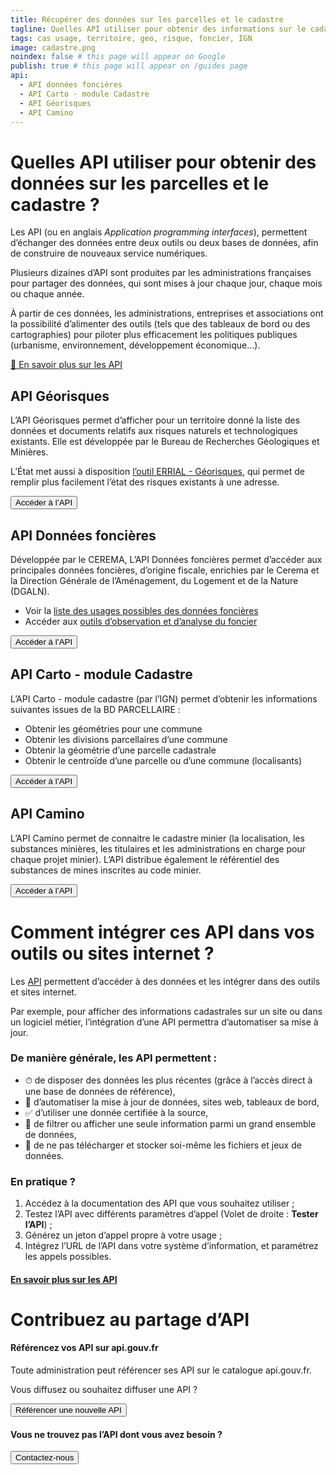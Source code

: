 ```yaml
---
title: Récupérer des données sur les parcelles et le cadastre
tagline: Quelles API utiliser pour obtenir des informations sur le cadastre ?
tags: cas usage, territoire, geo, risque, foncier, IGN
image: cadastre.png
noindex: false # this page will appear on Google
publish: true # this page will appear on /guides page
api:
  - API données foncières
  - API Carto - module Cadastre
  - API Géorisques
  - API Camino
---
```


# Quelles API utiliser pour obtenir des données sur les parcelles et le cadastre ?

Les API (ou en anglais *Application programming interfaces*), permettent d’échanger des données entre deux outils ou deux bases de données, afin de construire de nouveaux service numériques.

Plusieurs dizaines d’API sont produites par les administrations françaises pour partager des données, qui sont mises à jour chaque jour, chaque mois ou chaque année.

À partir de ces données, les administrations, entreprises et associations ont la possibilité d’alimenter des outils (tels que des tableaux de bord ou des cartographies) pour piloter plus efficacement les politiques publiques (urbanisme, environnement, développement économique...).

[🔎 En savoir plus sur les API](https://api.gouv.fr/guides/api-definition)

## API Géorisques

L’API Géorisques permet d’afficher pour un territoire donné la liste des données et documents relatifs aux risques naturels et technologiques existants.
Elle est développée par le Bureau de Recherches Géologiques et Minières.

L’État met aussi à disposition [l’outil ERRIAL - Géorisques](https://errial.georisques.gouv.fr/), qui permet de remplir plus facilement l’état des risques existants à une adresse.

<Button href="https://api.gouv.fr/les-api/api-georisques">Accéder à l’API</Button>

## API Données foncières

Développée par le CEREMA, L’API Données foncières permet d’accéder aux principales données foncières, d’origine fiscale, enrichies par le Cerema et la Direction Générale de l’Aménagement, du Logement et de la Nature (DGALN).

- Voir la [liste des usages possibles des données foncières](https://datafoncier.cerema.fr/usages)
- Accéder aux [outils d’observation et d’analyse du foncier](https://datafoncier.cerema.fr/les-outils-dobservation-et-danalyse-du-foncier)

<Button href="https://api.gouv.fr/les-api/api-donnees-foncieres">Accéder à l’API</Button>

## API Carto - module Cadastre

L’API Carto - module cadastre (par l’IGN) permet d’obtenir les informations suivantes issues de la BD PARCELLAIRE :

- Obtenir les géométries pour une commune
- Obtenir les divisions parcellaires d’une commune
- Obtenir la géométrie d’une parcelle cadastrale
- Obtenir le centroïde d’une parcelle ou d’une commune (localisants)

<Button href="https://api.gouv.fr/les-api/api_carto_cadastre">Accéder à l’API</Button>

## API Camino

L’API Camino permet de connaitre le cadastre minier (la localisation, les substances minières, les titulaires et les administrations en charge pour chaque projet minier).
L’API distribue également le référentiel des substances de mines inscrites au code minier.

<Button href="https://api.gouv.fr/les-api/api-camino">Accéder à l’API</Button>

# Comment intégrer ces API dans vos outils ou sites internet ?

Les [API](/guides/api-definition) permettent d’accéder à des données et les intégrer dans des outils et sites internet.

Par exemple, pour afficher des informations cadastrales sur un site ou dans un logiciel métier, l’intégration d’une API permettra d’automatiser sa mise à jour.

### De manière générale, les API permettent :
- ⏱ de disposer des données les plus récentes (grâce à l’accès direct à une base de données de référence),
- 🤖 d’automatiser la mise à jour de données, sites web, tableaux de bord,
- ✅ d’utiliser une donnée certifiée à la source,
- 🔎 de filtrer ou afficher une seule information parmi un grand ensemble de données,
- 📂 de ne pas télécharger et stocker soi-même les fichiers et jeux de données.

### En pratique ?

1. Accédez à la documentation des API que vous souhaitez utiliser ;
2. Testez l’API avec différents paramètres d’appel (Volet de droite : **Tester l’API**) ;
3. Générez un jeton d’appel propre à votre usage ;
4. Intégrez l’URL de l’API dans votre système d’information, et paramétrez les appels possibles.

#### [En savoir plus sur les API](https://api.gouv.fr/guides/api-definition)

# Contribuez au partage d’API

#### Référencez vos API sur api.gouv.fr

Toute administration peut référencer ses API sur le catalogue api.gouv.fr.

Vous diffusez ou souhaitez diffuser une API ?

<Button href="https://api.gouv.fr/nouvelle-api">Référencer une nouvelle API</Button>

#### Vous ne trouvez pas l’API dont vous avez besoin ?

<Button href="/parcours-client?source=preFooter">Contactez-nous</Button>
